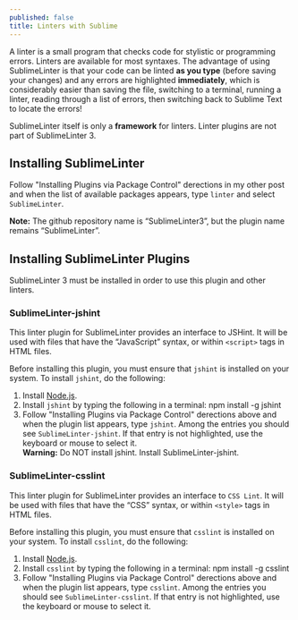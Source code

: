 ```yaml
---
published: false
title: Linters with Sublime
---
```

A linter is a small program that checks code for stylistic or programming errors. Linters are available for most syntaxes. The advantage of using SublimeLinter is that your code can be linted **as you type** (before saving your changes) and any errors are highlighted **immediately**, which is considerably easier than saving the file, switching to a terminal, running a linter, reading through a list of errors, then switching back to Sublime Text to locate the errors!

SublimeLinter itself is only a **framework** for linters. Linter plugins are  not  part of SublimeLinter 3.

## Installing SublimeLinter

Follow "Installing Plugins via Package Control" derections in my other post and when the list of available packages appears, type `linter` and select `SublimeLinter`.

**Note:** The github repository name is “SublimeLinter3”, but the plugin name remains “SublimeLinter”.

## Installing SublimeLinter Plugins

SublimeLinter 3 must be installed in order to use this plugin and other linters.

### SublimeLinter-jshint

This linter plugin for SublimeLinter provides an interface to JSHint. It will be used with files that have the “JavaScript” syntax, or within `<script>` tags in HTML files.

Before installing this plugin, you must ensure that `jshint` is installed on your system. To install `jshint`, do the following:
1. Install [Node.js](https://nodejs.org/en/).
2. Install `jshint` by typing the following in a terminal:
    npm install -g jshint
3. Follow "Installing Plugins via Package Control" derections above and when the plugin list appears, type `jshint`. Among the entries you should see `SublimeLinter-jshint`. If that entry is not highlighted, use the keyboard or mouse to select it.  
**Warning:** Do NOT install jshint. Install SublimeLinter-jshint.


### SublimeLinter-csslint

This linter plugin for SublimeLinter provides an interface to `CSS Lint`. It will be used with files that have the “CSS” syntax, or within `<style>` tags in HTML files.

Before installing this plugin, you must ensure that `csslint` is installed on your system. To install `csslint`, do the following:
1. Install [Node.js](https://nodejs.org/en/).
2. Install `csslint` by typing the following in a terminal:
    npm install -g csslint
3. Follow "Installing Plugins via Package Control" derections above and when the plugin list appears, type `csslint`. Among the entries you should see `SublimeLinter-csslint`. If that entry is not highlighted, use the keyboard or mouse to select it.
